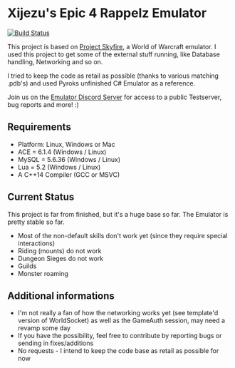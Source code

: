 # Xijezu's Epic 4 Rappelz Emulator

[![Build Status](https://travis-ci.org/Xijezu/Rappelz-Emulator.svg?branch=master)](https://travis-ci.org/Xijezu/Rappelz-Emulator)

This project is based on [Project Skyfire](https://github.com/ProjectSkyfire/SkyFire.548), a World of Warcraft emulator. I used this project to get some of the external stuff running, like Database handling, Networking and so on.

  I tried to keep the code as retail as possible (thanks to various matching .pdb's) and used Pyroks unfinished C# Emulator as a reference.
  
  Join us on the [Emulator Discord Server](https://discord.gg/CBGVkdU) for access to a public Testserver, bug reports and more! :) 
  
## Requirements
* Platform: Linux, Windows or Mac
* ACE = 6.1.4 (Windows / Linux)
* MySQL = 5.6.36 (Windows / Linux)
* Lua = 5.2 (Windows / Linux)
* A C++14 Compiler (GCC or MSVC)

## Current Status
This project is far from finished, but it's a huge base so far. The Emulator is pretty stable so far.
* Most of the non-default skills don't work yet (since they require special interactions)
* Riding (mounts) do not work
* Dungeon Sieges do not work
* Guilds
* Monster roaming

## Additional informations
* I'm not really a fan of how the networking works yet (see template'd version of WorldSocket) as well as the GameAuth session, may need a revamp some day
* If you have the possibility, feel free to contribute by reporting bugs or sending in fixes/additions
* No requests - I intend to keep the code base as retail as possible for now
 